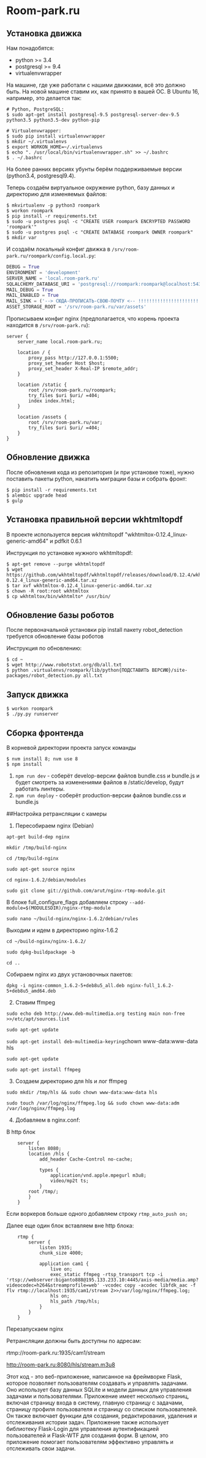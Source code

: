 # Room-park.ru

## Установка движка

Нам понадобятся:

- python >= 3.4
- postgresql >= 9.4
- virtualenvwrapper

На машине, где уже работали с нашими движками, всё это должно быть. На новой машине ставим их, как принято в вашей ОС. В Ubuntu 16, например, это делается так:

```
# Python, PostgreSQL:
$ sudo apt-get install postgresql-9.5 postgresql-server-dev-9.5 python3.5 python3.5-dev python-pip

# Virtualenvwrapper:
$ sudo pip install virtualenvwrapper
$ mkdir ~/.virtualenvs
$ export WORKON_HOME=~/.virtualenvs
$ echo ". /usr/local/bin/virtualenvwrapper.sh" >> ~/.bashrc
$ . ~/.bashrc
```

На более ранних версиях убунты берём поддерживаемые версии (python3.4, postgresql9.4).

Теперь создаём виртуальное окружение python, базу данных и директорию для изменяемых файлов:

```
$ mkvirtualenv -p python3 roompark
$ workon roompark
$ pip install -r requirements.txt
$ sudo -u postgres psql -c "CREATE USER roompark ENCRYPTED PASSWORD 'roompark'"
$ sudo -u postgres psql -c "CREATE DATABASE roompark OWNER roompark"
$ mkdir var
```

И создаём локальный конфиг движка в `/srv/room-park.ru/roompark/config.local.py`:

```python
DEBUG = True
ENVIRONMENT = 'development'
SERVER_NAME = 'local.room-park.ru'
SQLALCHEMY_DATABASE_URI = 'postgresql://roompark:roompark@localhost:5432/roompark'
MAIL_DEBUG = True
MAIL_ENABLED = True
MAIL_SINK = ('--> СЮДА-ПРОПИСАТЬ-СВОЮ-ПОЧТУ <-- !!!!!!!!!!!!!!!!!!!!!!!!!!!!!!!!!!!!!!!!',)
ASSET_STORAGE_ROOT = '/srv/room-park.ru/var/assets'
```

Прописываем конфиг nginx (предполагается, что корень проекта находится в `/srv/room-park.ru`):

```
server {
    server_name local.room-park.ru;

    location / {
        proxy_pass http://127.0.0.1:5500;
        proxy_set_header Host $host;
        proxy_set_header X-Real-IP $remote_addr;
    }

    location /static {
        root /srv/room-park.ru/roompark;
        try_files $uri $uri/ =404;
        index index.html;
    }

    location /assets {
        root /srv/room-park.ru/var;
        try_files $uri $uri/ =404;
    }
}
```

## Обновление движка

После обновления кода из репозитория (и при установке тоже), нужно поставить пакеты python, накатить миграции базы и собрать фронт:

```
$ pip install -r requirements.txt
$ alembic upgrade head
$ gulp
```

## Установка правильной версии wkhtmltopdf

В проекте используется версия wkhtmltopdf "wkhtmltox-0.12.4_linux-generic-amd64" и pdfkit 0.6.1

Инструкция по установке нужного wkhtmltopdf:

```
$ apt-get remove --purge wkhtmltopdf
$ wget https://github.com/wkhtmltopdf/wkhtmltopdf/releases/download/0.12.4/wkhtmltox-0.12.4_linux-generic-amd64.tar.xz
$ tar xvf wkhtmltox-0.12.4_linux-generic-amd64.tar.xz
$ chown -R root:root wkhtmltox
$ cp wkhtmltox/bin/wkhtmlto* /usr/bin/
```

## Обновление базы роботов

После первоначальной установки pip install пакету robot_detection требуется обновление базы роботов

Инструкция по обновлению:

```
$ cd ~
$ wget http://www.robotstxt.org/db/all.txt
$ python .virtualenvs/roompark/lib/python{ПОДСТАВИТЬ ВЕРСИЮ}/site-packages/robot_detection.py all.txt
```

## Запуск движка

```
$ workon roompark
$ ./py.py runserver
```

## Сборка фронтенда

В корневой директории проекта запуск команды

```
$ nvm install 8; nvm use 8
$ npm install
```

1. `npm run dev` - соберёт develop-версии файлов bundle.css и bundle.js и будет смотреть за изменениями файлов в /static/develop, будут работать линтеры.
2. `npm run deploy` - соберёт production-версии файлов bundle.css и bundle.js


##Настройка ретрансляции с камеры

1. Пересобираем nginx (Debian)

`apt-get build-dep nginx`

`mkdir /tmp/build-nginx`

`cd /tmp/build-nginx`

`sudo apt-get source nginx`

`cd nginx-1.6.2/debian/modules`

`sudo git clone git://github.com/arut/nginx-rtmp-module.git`

В блоке full_configure_flags добавляем строку `--add-module=$(MODULESDIR)/nginx-rtmp-module`

`sudo nano ~/build-nginx/nginx-1.6.2/debian/rules`

Выходим и идем в директорию nginx-1.6.2

`cd ~/build-nginx/nginx-1.6.2/`

`sudo dpkg-buildpackage -b`

`cd ..`

Собираем nginx из двух установочных пакетов:

`dpkg -i nginx-common_1.6.2-5+deb8u5_all.deb nginx-full_1.6.2-5+deb8u5_amd64.deb`

2. Ставим ffmpeg

`sudo echo deb http://www.deb-multimedia.org testing main non-free >>/etc/apt/sources.list`

`sudo apt-get update`

`sudo apt-get install deb-multimedia-keyring`chown www-data:www-data hls

`sudo apt-get update`

`sudo apt-get install ffmpeg`

3. Создаем директорию для hls и лог ffmpeg

`sudo mkdir /tmp/hls && sudo chown www-data:www-data hls`

`sudo touch /var/log/nginx/ffmpeg.log && sudo chown www-data:adm /var/log/nginx/ffmpeg.log`

4. Добавляем в nginx.conf:

В http блок
```
    server {
        listen 8080;
        location /hls {
            add_header Cache-Control no-cache;

            types {
                application/vnd.apple.mpegurl m3u8;
                video/mp2t ts;
            }
        root /tmp/;
        }
    }
```
Если воркеров больше одного добавляем строку `rtmp_auto_push on;`

Далее еще один блок вставляем вне http блока:

```
    rtmp {
        server {
            listen 1935;
            chunk_size 4000;

            application cam1 {
                live on;
                exec_static ffmpeg -rtsp_transport tcp -i 'rtsp://webserver:biganto888@195.133.233.10:4445/axis-media/media.amp?videocodec=h264&streamprofile=web' -vcodec copy -acodec libfdk_aac -f flv rtmp://localhost:1935/cam1/stream 2>>/var/log/nginx/ffmpeg.log;
                hls on;
                hls_path /tmp/hls;
            }
        }
    }

```

Перезапускаем nginx

Ретрансляции должны быть доступны по адресам:

rtmp://room-park.ru:1935/cam1/stream

http://room-park.ru:8080/hls/stream.m3u8






Этот код - это веб-приложение, написанное на фреймворке Flask, которое позволяет пользователям создавать и управлять 
задачами. Оно использует базу данных SQLite и модели данных для управления задачами и пользователями. Приложение имеет 
несколько страниц, включая страницу входа в систему, главную страницу с задачами, страницу профиля пользователя и 
страницу со списком пользователей. Он также включает функции для создания, редактирования, удаления и отслеживания 
истории задач. Приложение также использует библиотеку Flask-Login для управления аутентификацией пользователей и 
Flask-WTF для создания форм. В целом, это приложение помогает пользователям эффективно управлять и отслеживать 
свои задачи.



